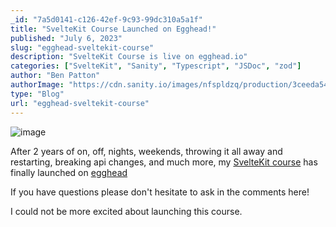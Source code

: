 ```yaml
---
_id: "7a5d0141-c126-42ef-9c93-99dc310a5a1f"
title: "SvelteKit Course Launched on Egghead!"
published: "July 6, 2023"
slug: "egghead-sveltekit-course"
description: "SvelteKit Course is live on egghead.io"
categories: ["SvelteKit", "Sanity", "Typescript", "JSDoc", "zod"]
author: "Ben Patton"
authorImage: "https://cdn.sanity.io/images/nfspldzq/production/3ceeda54221c7c0614ecc51f955c7be39a1da34e-512x512.jpg"
type: "Blog"
url: "egghead-sveltekit-course"
---
```


![image](https://cdn.sanity.io/images/nfspldzq/production/63264db58d366de163faec299f64b468ab290b3b-2448x816.png?w=800)

After 2 years of on, off, nights, weekends, throwing it all away and restarting, breaking api changes, and much more, my [SvelteKit course](https://egghead.io/courses/build-a-sanity-cms-powered-sveltekit-blog-a15d9e1f?af=5w7fzz) has finally launched on [egghead](https://egghead.io)

If you have questions please don't hesitate to ask in the comments here!

I could not be more excited about launching this course.
